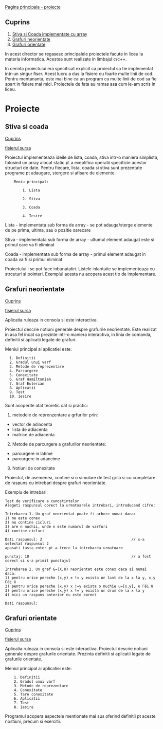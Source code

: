 [Pagina principala - proiecte](../)

## Cuprins

1. [Stiva si Coada implementate cu array](#stiva-si-coada)
1. [Grafuri neorientate](#Grafuri-neorientate)
1. [Grafuri orientate](#Grafuri-orientate)

In acest director se regasesc principalele proiectele facute in liceu la materia informatica. Acestea sunt realizate in limbajul c/c++.

In cerinta proiectului era specificat explicit ca proiectul sa fie implementat intr-un singur fiser. Acest lucru a dus la fisiere cu foarte multe linii de cod.
Pentru mentananta, este mai bine ca un program cu multe linii de cod sa fie spart in fisiere mai mici. Proiectele de fata au ramas asa cum le-am scris in liceu.

# Proiecte

## Stiva si coada 
[Cuprins](#cuprins)

[fisierul sursa](proiect_vector_stiva_si_coada.cpp)

Proiectul implementeaza ideile de lista, coada, stiva intr-o maniera simplista, folosind un array alocat static pt a exeplifica operatii specificie acestor structuri de date.
Pentru fiecare, lista, coada si stiva sunt prezentate programe pt adaugare, stergere si afisare de elemente.

        Meniu principal:
      
            1. Lista
      
            2. Stiva
      
            3. Coada
      
            4. Iesire

Lista - implementata sub forma de array
      - se pot adauga/sterge elemente de pe prima, ultima, sau o pozitie oarecare

Stiva - implementata sub forma de array
      - ultumul element adaugat este si primul care va fi eliminat
      
Coada - implementata sub forma de array
      - primul element adaugat in coada va fi si primul eliminat

Proiectului i se pot face inbunatatiri. Listele inlantuite se implementeaza cu strcuturi si pointeri. Exemplul acesta nu acopera acest tip de implementare.

## Grafuri neorientate
[Cuprins](#cuprins)

[fisierul sursa](proiect_grafuri_neorientate.cpp)

Aplicatia ruleaza in consola si este interactiva. 


Proiectul descrie notiuni generale despre grafurile neorientate. Este realizat in asa fel incat sa prezinte intr-o maniera interactiva, in linia de comanda, definitii si aplicatii legate de grafuri.

Meniul principal al aplicatiei este:

      1. Definitii
      2. Gradul unui varf
      3. Metode de reprezentare
      4. Parcurgere
      5. Conexitate
      6. Graf Hamiltonian
      7. Graf Eulerian
      8. Aplicatii
      9. Test
      10. Iesire

Sunt acoperite atat teoretic cat si practic:

1. metodele de reprenzentare a grfurilor prin:
  - vector de adiacenta
  - lista de adiacenta
  - matrice de adiacenta

2. Metode de parcurgere a grafurilor neorientate:
  - parcurgere in latime
  - parcurgere in adancime

3. Notiuni de conexitate

Proiectul, de asemenea, contine si o simulare de test grila si cu completare de raspuns cu intrebari despre grafuri neorientate.

Exemplu de intrebari:

    Test de verificare a cunostintelor
    Alegeti raspunsul corect la urmatoarele intrebari, introducand cifre:
    
    Intrebarea 1. Un graf neorientat poate fi arbore numai daca:
    1) nu este conex
    2) nu contine cicluri
    3) are n muchii, unde n este numarul de varfuri
    4) contine cicluri
    
    Dati raspunsul: 2                                         // s-a selectat raspunsul 2
    apasati tasta enter pt a trece la intrebarea urmatoare
    
    punctaj: 10                                               // a fost corect si s-a primit punctajul
    
    Intrebarea 2. Un graf G=(X,U) neorientat este conex daca si numai daca:
    1) pentru orice pereche (x,y) x != y exista un lant de la x la y, x,y Γé¼ X
    2) pentru orice pereche (x,y) x !=y exista o muchie u=[x,y], u Γé¼ U
    3) pentru orice pereche (x,y) x != y exista un drum de la x la y
    4) nici un raspuns anterior nu este corect
    
    Dati raspunsul:

## Grafuri orientate
[Cuprins](#cuprins)

[fisierul sursa](proiect_grafuri_orientate.cpp)

Aplicatia ruleaza in consola si este interactiva. 
Proiectul descrie notiuni generale despre grafurile orientate. Prezinta definitii si aplicatii legate de grafurile orientate.

Meniul principal al aplicatiei este:

        1. Definitii
        2. Gradul unui varf
        3. Metode de reprezentare
        4. Conexitate
        5. Tare conexitate
        6. Aplicatii
        7. Test
        8. Iesire

Programul acopera aspectele mentionate mai sus oferind definitii pt aceste nostiuni, precum si exercitii.

